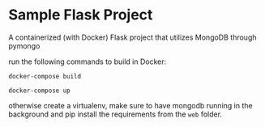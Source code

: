 # Sample Flask Project

A containerized (with Docker) Flask project that utilizes MongoDB through pymongo


run the following commands to build in Docker:

```docker-compose build```

```docker-compose up```

otherwise create a virtualenv, make sure to have mongodb running in the background and pip install the requirements
from the ```web``` folder.